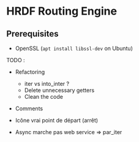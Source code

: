 # HRDF Routing Engine

## Prerequisites

* OpenSSL (`apt install libssl-dev` on Ubuntu)

TODO :
* Refactoring
  * iter vs into_inter ?
  * Delete unnecessary getters
  * Clean the code
* Comments

* Icône vrai point de départ (arrêt)
* Async marche pas web service => par_iter
